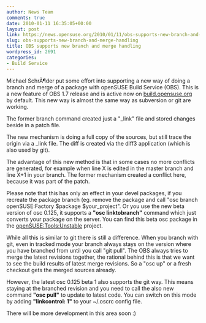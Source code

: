 ```yaml
---
author: News Team
comments: true
date: 2010-01-11 16:35:05+00:00
layout: post
link: https://news.opensuse.org/2010/01/11/obs-supports-new-branch-and-merge-handling/
slug: obs-supports-new-branch-and-merge-handling
title: OBS supports new branch and merge handling
wordpress_id: 2691
categories:
- Build Service
---
```


Michael SchrÃ¶der put some effort into supporting a new way of doing a branch and merge of a package with openSUSE Build Service (OBS). This is a new feature of OBS 1.7 release and is active now on [build.opensuse.org](http://build.opensuse.org) by default. This new way is almost the same way as subversion or git are working.

The former branch command created just a "_link" file and stored changes beside in a patch file.

The new mechanism is doing a full copy of the sources, but still trace the origin via a _link file. The diff is created via the diff3 application (which is also used by git).

The advantage of this new method is that in some cases no more conflicts are generated, for example when line X is edited in the master branch and line X+1 in your branch. The former mechanism created a conflict here, because it was part of the patch.

Please note that this has only an effect in your devel packages, if you recreate the package branch (eg. remove the package and call "osc branch openSUSE:Factory $package $your_project". Or you use the new beta version of osc 0.125, it supports a **"osc linktobranch"** command which just converts your package on the server. You can find this beta osc package in the [openSUSE:Tools:Unstable](http://software.opensuse.org/search?baseproject=openSUSE:Tools&q=osc) project.

While all this is similar to git there is still a difference. When you branch with git, even in tracked mode your branch always stays on the version where you have branched from until you call "git pull". The OBS always tries to merge the latest revisions together, the rational behind this is that we want to see the build results of latest merge revisions. So a "osc up" or a fresh checkout gets the merged sources already.

However, the latest osc 0.125 beta 1 also supports the git way. This means staying at the branched revision and you need to call the also new command **"osc pull"** to update to latest code. You can switch on this mode by adding **"linkcontrol: 1"** to your ~/.oscrc config file.

There will be more development in this area soon :)
